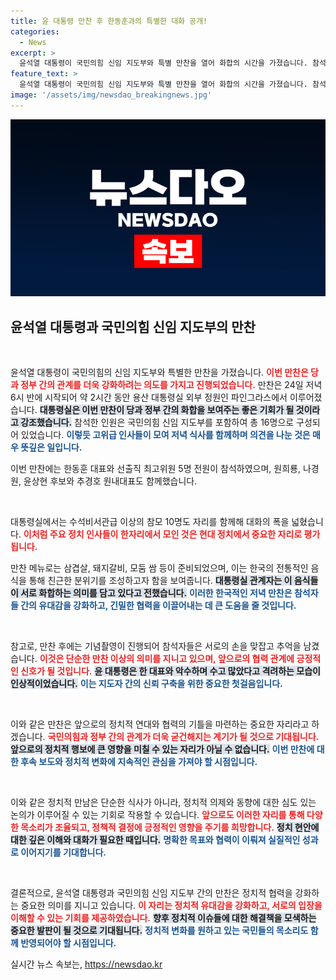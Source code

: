```yaml
---
title: 윤 대통령 만찬 후 한동훈과의 특별한 대화 공개!
categories:
  - News
excerpt: >
  윤석열 대통령이 국민의힘 신임 지도부와 특별 만찬을 열어 화합의 시간을 가졌습니다. 참석자들은 삼겹살과 돼지갈비를 나누며, 앞으로의 협력을 다짐했습니다. 이 특별한 만찬의 이야기, 자세히 알아보세요!
feature_text: >
  윤석열 대통령이 국민의힘 신임 지도부와 특별 만찬을 열어 화합의 시간을 가졌습니다. 참석자들은 삼겹살과 돼지갈비를 나누며, 앞으로의 협력을 다짐했습니다. 이 특별한 만찬의 이야기, 자세히 알아보세요!
image: '/assets/img/newsdao_breakingnews.jpg'
---
```


<p><img src="/assets/img/newsdao_breakingnews.jpg" alt="implanttips 속보" /></p>

<h2 data-ke-size="size26">윤석열 대통령과 국민의힘 신임 지도부의 만찬</h2>

<p data-ke-size="size16">&nbsp;</p>

<p>윤석열 대통령이 국민의힘의 신임 지도부와 특별한 만찬을 가졌습니다. <b><span style="color: #ee2323;">이번 만찬은 당과 정부 간의 관계를 더욱 강화하려는 의도를 가지고 진행되었습니다.</span></b> 만찬은 24일 저녁 6시 반에 시작되어 약 2시간 동안 용산 대통령실 외부 정원인 파인그라스에서 이루어졌습니다. <b><span style="background-color: #21538527;">대통령실은 이번 만찬이 당과 정부 간의 화합을 보여주는 좋은 기회가 될 것이라고 강조했습니다.</span></b> 참석한 인원은 국민의힘 신임 지도부를 포함하여 총 16명으로 구성되어 있었습니다. <b><span style="color: #1a5490;">이렇듯 고위급 인사들이 모여 저녁 식사를 함께하며 의견을 나눈 것은 매우 뜻깊은 일입니다.</span></b></p>

<p>이번 만찬에는 한동훈 대표와 선출직 최고위원 5명 전원이 참석하였으며, 원희룡, 나경원, 윤상현 후보와 추경호 원내대표도 함께했습니다. <p data-ke-size="size16">&nbsp;</p> 대통령실에서는 수석비서관급 이상의 참모 10명도 자리를 함께해 대화의 폭을 넓혔습니다. <b><span style="color: #ee2323;">이처럼 주요 정치 인사들이 한자리에서 모인 것은 현대 정치에서 중요한 자리로 평가됩니다.</span></b></p>

<p>만찬 메뉴로는 삼겹살, 돼지갈비, 모둠 쌈 등이 준비되었으며, 이는 한국의 전통적인 음식을 통해 친근한 분위기를 조성하고자 함을 보여줍니다. <b><span style="background-color: #21538527;">대통령실 관계자는 이 음식들이 서로 화합하는 의미를 담고 있다고 전했습니다.</span></b> <b><span style="color: #1a5490;">이러한 한국적인 저녁 만찬은 참석자들 간의 유대감을 강화하고, 긴밀한 협력을 이끌어내는 데 큰 도움을 줄 것입니다.</span></b></p>

<p data-ke-size="size16">&nbsp;</p>

<p>참고로, 만찬 후에는 기념촬영이 진행되어 참석자들은 서로의 손을 맞잡고 추억을 남겼습니다. <b><span style="color: #ee2323;">이것은 단순한 만찬 이상의 의미를 지니고 있으며, 앞으로의 협력 관계에 긍정적인 신호가 될 것입니다.</span></b> <b><span style="background-color: #21538527;">윤 대통령은 한 대표와 악수하며 수고 많았다고 격려하는 모습이 인상적이었습니다.</span></b> <b><span style="color: #1a5490;">이는 지도자 간의 신뢰 구축을 위한 중요한 첫걸음입니다.</span></b> </p>

<p data-ke-size="size16">&nbsp;</p>

<p>이와 같은 만찬은 앞으로의 정치적 연대와 협력의 기틀을 마련하는 중요한 자리라고 하겠습니다. <b><span style="color: #ee2323;">국민의힘과 정부 간의 관계가 더욱 굳건해지는 계기가 될 것으로 기대됩니다.</span></b> <b><span style="background-color: #21538527;">앞으로의 정치적 행보에 큰 영향을 미칠 수 있는 자리가 아닐 수 없습니다.</span></b> <b><span style="color: #1a5490;">이번 만찬에 대한 후속 보도와 정치적 변화에 지속적인 관심을 가져야 할 시점입니다.</span></b></p>

<p data-ke-size="size16">&nbsp;</p>

<p>이와 같은 정치적 만남은 단순한 식사가 아니라, 정치적 의제와 동향에 대한 심도 있는 논의가 이루어질 수 있는 기회로 작용할 수 있습니다. <b><span style="color: #ee2323;">앞으로도 이러한 자리를 통해 다양한 목소리가 조율되고, 정책적 결정에 긍정적인 영향을 주기를 희망합니다.</span></b> <b><span style="background-color: #21538527;">정치 현안에 대한 깊은 이해와 대화가 필요한 때입니다.</span></b> <b><span style="color: #1a5490;">명확한 목표와 협력이 이뤄져 실질적인 성과로 이어지기를 기대합니다.</span></b> </p>

<p data-ke-size="size16">&nbsp;</p>

<p>결론적으로, 윤석열 대통령과 국민의힘 신임 지도부 간의 만찬은 정치적 협력을 강화하는 중요한 의미를 지니고 있습니다. <b><span style="color: #ee2323;">이 자리는 정치적 유대감을 강화하고, 서로의 입장을 이해할 수 있는 기회를 제공하였습니다.</span></b> <b><span style="background-color: #21538527;">향후 정치적 이슈들에 대한 해결책을 모색하는 중요한 발판이 될 것으로 기대됩니다.</span></b> <b><span style="color: #1a5490;">정치적 변화를 원하고 있는 국민들의 목소리도 함께 반영되어야 할 시점입니다.</span></b></p>
실시간 뉴스 속보는, <a href="https://newsdao.kr" rel="dofollow">https://newsdao.kr</a>


